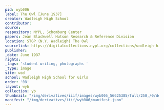 ```yaml
---
pid: wyb006
label: The Owl [June 1937]
creator: Wadleigh High School
contributor:
source:
respository: NYPL, Schomburg Center
papers: Jean Blackwell Hutson Research & Reference Division
location: STGP (N.Y. Wadleigh) The Owl
sourcelink: https://digitalcollections.nypl.org/collections/wadleigh-high-school-yearbooks#/?tab=navigation
publisher:
_date: June 1937
rights:
_tags: 'student writing, photographs '
_type: image
site: wad
school: Wadleigh High School for Girls
order: '08'
layout: wyb
collection: yb
thumbnail: "/img/derivatives/iiif/images/wyb006_56625385/full/250,/0/default.jpg"
manifest: "/img/derivatives/iiif/wyb006/manifest.json"
---
```


